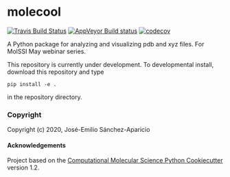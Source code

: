 molecool
==============================
[//]: # (Badges)
[![Travis Build Status](https://travis-ci.com/REPLACE_WITH_OWNER_ACCOUNT/molecool.svg?branch=master)](https://travis-ci.com/REPLACE_WITH_OWNER_ACCOUNT/molecool)
[![AppVeyor Build status](https://ci.appveyor.com/api/projects/status/REPLACE_WITH_APPVEYOR_LINK/branch/master?svg=true)](https://ci.appveyor.com/project/REPLACE_WITH_OWNER_ACCOUNT/molecool/branch/master)
[![codecov](https://codecov.io/gh/REPLACE_WITH_OWNER_ACCOUNT/molecool/branch/master/graph/badge.svg)](https://codecov.io/gh/REPLACE_WITH_OWNER_ACCOUNT/molecool/branch/master)

A Python package for analyzing and visualizing pdb and xyz files. For MolSSI May webinar series.

This repository is currently under development. To developmental install, download this repository and type

`pip install -e .`


in the repository directory.

### Copyright

Copyright (c) 2020, José-Emilio Sánchez-Aparicio


#### Acknowledgements
 
Project based on the 
[Computational Molecular Science Python Cookiecutter](https://github.com/molssi/cookiecutter-cms) version 1.2.
